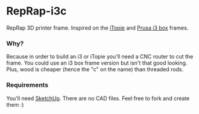 # RepRap-i3c
RepRap 3D printer frame. Inspired on the [iTopie](http://reprap.org/wiki/ITopie) and [Prusa i3 box](http://reprap.org/wiki/Prusa_i3#Box_Style_Frame) frames.

### Why?
Because in order to build an i3 or iTopie you'll need a CNC router to cut the frame.
You could use an i3 box frame version but isn't that good looking. Plus, wood is cheaper (hence the "c" on the name) than threaded rods.

### Requirements
You'll need [SketchUp](http://www.sketchup.com/).
There are no CAD files. Feel free to fork and create them :)
